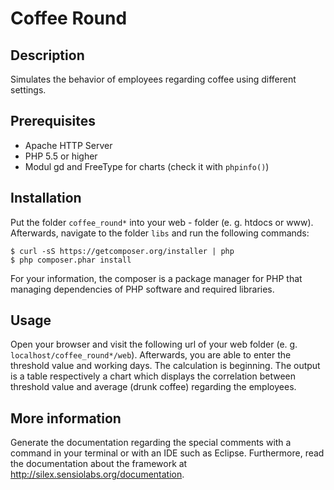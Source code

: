 Coffee Round
============

## Description
Simulates the behavior of employees regarding coffee using different settings.

## Prerequisites
+ Apache HTTP Server
+ PHP 5.5 or higher
+ Modul gd and FreeType for charts (check it with `phpinfo()`)

## Installation
Put the folder `coffee_round*` into your web - folder (e. g. htdocs or www). Afterwards, navigate to the folder `libs` and 
run the following commands:
```
$ curl -sS https://getcomposer.org/installer | php
$ php composer.phar install
```
For your information, the composer is a package manager for PHP that managing dependencies of PHP software 
and required libraries.

## Usage
Open your browser and visit the following url of your web folder (e. g. `localhost/coffee_round*/web`). 
Afterwards, you are able to enter the threshold value and working days. The calculation is beginning.
The output is a table respectively a chart which displays the correlation between threshold value and 
average (drunk coffee) regarding the employees.

## More information
Generate the documentation regarding the special comments with a command in your terminal or with an IDE such as Eclipse. 
Furthermore, read the documentation about the framework at
http://silex.sensiolabs.org/documentation.

